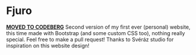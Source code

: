 # Fjuro
**[MOVED TO CODEBERG](https://github.com/Fjuro/fjuro.alius.cz)**
Second version of my first ever (personal) website, this time made with Bootstrap (and some custom CSS too), nothing really special.
Feel free to make a pull request!
Thanks to Svéráz studio for inspiration on this website design!
